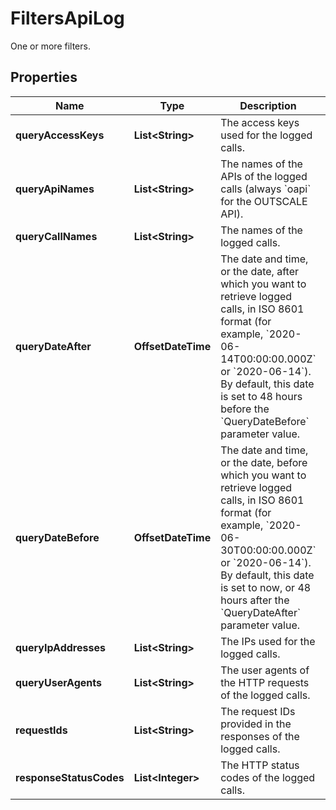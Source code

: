 

# FiltersApiLog

One or more filters.

## Properties

| Name | Type | Description | Notes |
|------------ | ------------- | ------------- | -------------|
|**queryAccessKeys** | **List&lt;String&gt;** | The access keys used for the logged calls. |  [optional] |
|**queryApiNames** | **List&lt;String&gt;** | The names of the APIs of the logged calls (always &#x60;oapi&#x60; for the OUTSCALE API). |  [optional] |
|**queryCallNames** | **List&lt;String&gt;** | The names of the logged calls. |  [optional] |
|**queryDateAfter** | **OffsetDateTime** | The date and time, or the date, after which you want to retrieve logged calls, in ISO 8601 format (for example, &#x60;2020-06-14T00:00:00.000Z&#x60; or &#x60;2020-06-14&#x60;). By default, this date is set to 48 hours before the &#x60;QueryDateBefore&#x60; parameter value. |  [optional] |
|**queryDateBefore** | **OffsetDateTime** | The date and time, or the date, before which you want to retrieve logged calls, in ISO 8601 format (for example, &#x60;2020-06-30T00:00:00.000Z&#x60; or &#x60;2020-06-14&#x60;). By default, this date is set to now, or 48 hours after the &#x60;QueryDateAfter&#x60; parameter value. |  [optional] |
|**queryIpAddresses** | **List&lt;String&gt;** | The IPs used for the logged calls. |  [optional] |
|**queryUserAgents** | **List&lt;String&gt;** | The user agents of the HTTP requests of the logged calls. |  [optional] |
|**requestIds** | **List&lt;String&gt;** | The request IDs provided in the responses of the logged calls. |  [optional] |
|**responseStatusCodes** | **List&lt;Integer&gt;** | The HTTP status codes of the logged calls. |  [optional] |



